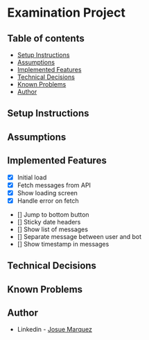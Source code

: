 # Examination Project

## Table of contents

-   [Setup Instructions](#setup-instructions)
-   [Assumptions](#assumptions)
-   [Implemented Features](#implemented-features)
-   [Technical Decisions](#technical-decisions)
-   [Known Problems](#known-problems)
-   [Author](#author)

## Setup Instructions

## Assumptions

## Implemented Features

-   [x] Initial load
-   [x] Fetch messages from API
-   [x] Show loading screen
-   [x] Handle error on fetch
-   [] Jump to bottom button
-   [] Sticky date headers
-   [] Show list of messages
-   [] Separate message between user and bot
-   [] Show timestamp in messages

## Technical Decisions

## Known Problems

## Author

-   Linkedin - [Josue Marquez](https://www.linkedin.com/in/josuemarquez/)
